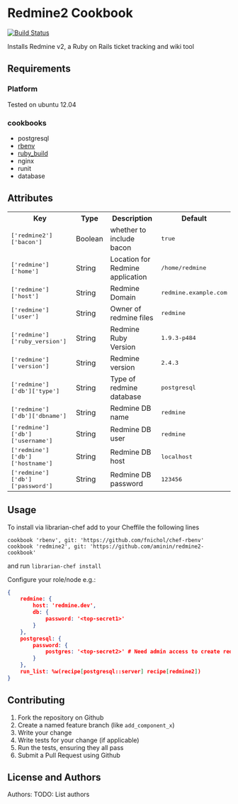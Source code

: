 # Redmine2 Cookbook

[![Build Status](https://secure.travis-ci.org/aminin/redmine2-cookbook.png?branch=master)](http://travis-ci.org/aminin/redmine2-cookbook)

Installs Redmine v2, a Ruby on Rails ticket tracking and wiki tool

## Requirements

### Platform

Tested on ubuntu 12.04

### cookbooks

* postgresql
* [rbenv](https://github.com/fnichol/chef-rbenv)
* [ruby_build](https://github.com/fnichol/chef-ruby_build)
* nginx
* runit
* database

## Attributes

<table>
  <tr>
    <th>Key</th>
    <th>Type</th>
    <th>Description</th>
    <th>Default</th>
  </tr>
  <tr>
    <td><tt>['redmine2']['bacon']</tt></td>
    <td>Boolean</td>
    <td>whether to include bacon</td>
    <td><tt>true</tt></td>
  </tr>
  
  </tr>
  <tr>
    <td><tt>['redmine']['home']</tt></td>
    <td>String</td>
    <td>Location for Redmine application</td>
    <td><tt>/home/redmine</tt></td>
  </tr>
  <tr>
    <td><tt>['redmine']['host']</tt></td>
    <td>String</td>
    <td>Redmine Domain</td>
    <td><tt>redmine.example.com</tt></td>
  </tr>
  <tr>
    <td><tt>['redmine']['user']</tt></td>
    <td>String</td>
    <td>Owner of redmine files</td>
    <td><tt>redmine</tt></td>
  </tr>
  <tr>
    <td><tt>['redmine']['ruby_version']</tt></td>
    <td>String</td>
    <td>Redmine Ruby Version</td>
    <td><tt>1.9.3-p484</tt></td>
  </tr>
  <tr>
    <td><tt>['redmine']['version']</tt></td>
    <td>String</td>
    <td>Redmine version</td>
    <td><tt>2.4.3</tt></td>
  </tr>
  <tr>
    <td><tt>['redmine']['db']['type']</tt></td>
    <td>String</td>
    <td>Type of redmine database</td>
    <td><tt>postgresql</tt></td>
  </tr>
  <tr>
    <td><tt>['redmine']['db']['dbname']</tt></td>
    <td>String</td>
    <td>Redmine DB name</td>
    <td><tt>redmine</tt></td>
  </tr>
  <tr>
    <td><tt>['redmine']['db']['username']</tt></td>
    <td>String</td>
    <td>Redmine DB user</td>
    <td><tt>redmine</tt></td>
  </tr>
  <tr>
    <td><tt>['redmine']['db']['hostname']</tt></td>
    <td>String</td>
    <td>Redmine DB host</td>
    <td><tt>localhost</tt></td>
  </tr>
  <tr>
    <td><tt>['redmine']['db']['password']</tt></td>
    <td>String</td>
    <td>Redmine DB password</td>
    <td><tt>123456</tt></td>
  </tr>
</table>

## Usage

To install via librarian-chef add to your Cheffile the following lines

```
cookbook 'rbenv', git: 'https://github.com/fnichol/chef-rbenv'
cookbook 'redmine2', git: 'https://github.com/aminin/redmine2-cookbook'
```

and run `librarian-chef install`

Configure your role/node e.g.:

```json
{
    redmine: {
        host: 'redmine.dev',
        db: {
            password: '<top-secret1>'
        }
    },
    postgresql: {
        password: {
            postgres: '<top-secret2>' # Need admin access to create redmine DB
        }
    },
    run_list: %w(recipe[postgresql::server] recipe[redmine2])
}
```

## Contributing

1. Fork the repository on Github
2. Create a named feature branch (like `add_component_x`)
3. Write your change
4. Write tests for your change (if applicable)
5. Run the tests, ensuring they all pass
6. Submit a Pull Request using Github

## License and Authors

Authors: TODO: List authors
